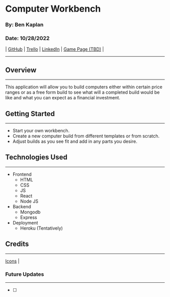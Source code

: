 # Computer Workbench

### By: Ben Kaplan

### Date: 10/28/2022

| [GitHub](https://github.com/JBenKaplan) | [Trello](https://trello.com/b/aBLRMNPP/computer-workbench) | [LinkedIn](https://www.linkedin.com/in/jbenkaplan/) | [Game Page (TBD)]() |

---

## Overview

---

This application will allow you to build computers either within certain price ranges or as a free form build to see what will a completed build would be like and what you can expect as a financial investment.

## Getting Started

---

- Start your own workbench.
- Create a new computer build from different templates or from scratch.
- Adjust builds as you see fit and add in any parts you desire.

## Technologies Used

---

- Frontend
  - HTML
  - CSS
  - JS
  - React
  - Node JS
- Backend
  - Mongodb
  - Express
- Deployment
  - Heroku (Tentatively)

## Credits

---

[Icons](https://icons8.com/icons) |

### Future Updates

---

- [ ]

